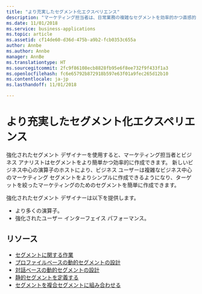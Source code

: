 ```yaml
---
title: "より充実したセグメント化エクスペリエンス"
description: "マーケティング担当者は、日常業務の複雑なセグメントを効率的かつ直感的な方法で構築する必要があります。"
ms.date: 11/01/2018
ms.service: business-applications
ms.topic: article
ms.assetid: cf14de60-d36d-475b-a9b2-fcb0353c655a
author: Annbe
ms.author: Annbe
manager: AnnBe
ms.translationtype: HT
ms.sourcegitcommit: 2fc9f86108ecb8828fb95e6f8ee732f9f433f1a3
ms.openlocfilehash: fc6e65792b872918b597e63f01a9fec265d12b10
ms.contentlocale: ja-jp
ms.lasthandoff: 11/01/2018

---
```


# <a name="richer-segmentation-experience"></a>より充実したセグメント化エクスペリエンス

強化されたセグメント デザイナーを使用すると、マーケティング担当者とビジネス アナリストはセグメントをより簡単かつ効率的に作成できます。 新しいビジネス中心の演算子のホストにより、ビジネス ユーザーは複雑なビジネス中心のマーケティング セグメントをよりシンプルに作成できるようになり、ターゲットを絞ったマーケティングのためのセグメントを簡単に作成できます。

強化されたセグメント デザイナーは以下を提供します。

- より多くの演算子。
- 強化されたユーザー インターフェイス パフォーマンス。

## <a name="resources"></a>リソース

- [セグメントに関する作業](https://docs.microsoft.com/dynamics365/customer-engagement/marketing/segmentation-lists-subscriptions)
- [プロファイルベースの動的セグメントの設計](https://docs.microsoft.com/dynamics365/customer-engagement/marketing/segments-profile)
- [対話ベースの動的セグメントの設計](https://docs.microsoft.com/dynamics365/customer-engagement/marketing/segments-interaction)
- [静的セグメントを定義する](https://docs.microsoft.com/dynamics365/customer-engagement/marketing/segments-static)
- [セグメントを複合セグメントに組み合わせる](https://docs.microsoft.com/dynamics365/customer-engagement/marketing/segments-compound)

<!--
### Who uses this feature
Marketers, marketing managers, and demand marketers
### Setup required
None
-->

